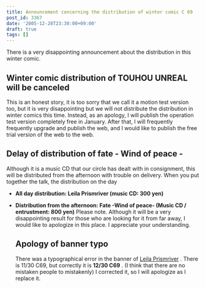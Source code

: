 ```yaml
---
title: Announcement concerning the distribution of winter comic C 69
post_id: 3367
date: '2005-12-28T23:30:00+09:00'
draft: true
tags: []
---
```


There is a very disappointing announcement about the distribution in this winter comic.

## Winter comic distribution of TOUHOU UNREAL will be canceled

This is an honest story, it is too sorry that we call it a motion test version too, but it is very disappointing but we will not distribute the distribution in winter comics this time. Instead, as an apology, I will publish the operation test version completely free in January. After that, I will frequently frequently upgrade and publish the web, and I would like to publish the free trial version of the web to the web.

## Delay of distribution of fate - Wind of peace -

Although it is a music CD that our circle has dealt with in consignment, this will be distributed from the afternoon with trouble on delivery. When you put together the talk, the distribution on the day

*   **All day distribution: Leila Prismriver (music CD: 300 yen)**
*   **Distribution from the afternoon: Fate -Wind of peace- (Music CD / entrustment: 800 yen)** Please note. Although it will be a very disappointing result for those who are looking for it from far away, I would like to apologize in this place. I appreciate your understanding.
    
    ## Apology of banner typo
    
    There was a typographical error in the banner of [Leila Prismriver](https://danmaq.com/!/leila/) . There is 11/30 C69, but correctly it is **12/30 C69** . (I think that there are no mistaken people to mistakenly) I corrected it, so I will apologize as I replace it.
